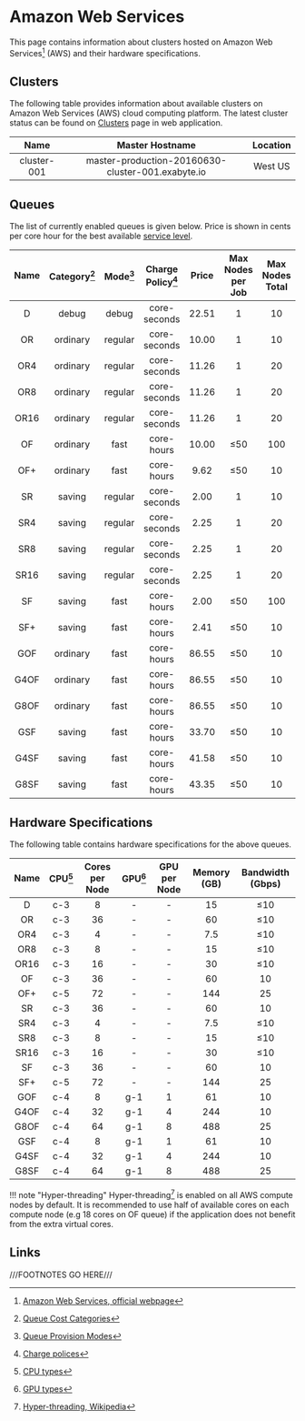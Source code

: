 # Amazon Web Services

This page contains information about clusters hosted on Amazon Web Services[^1] (AWS) and their hardware specifications.

## Clusters

The following table provides information about available clusters on Amazon Web Services (AWS) cloud computing platform. The latest cluster status can be found on <a href="https://platform.exabyte.io/clusters" target="_blank">Clusters</a> page in web application.

| Name        | Master Hostname                                   | Location |
| :---:       | :---:                                             | :---:    |
| cluster-001 | master-production-20160630-cluster-001.exabyte.io | West US  |

## Queues

The list of currently enabled queues is given below. Price is shown in cents per core hour for the best available [service level](../../pricing/service-levels.md).

| Name  | Category[^2] | Mode[^3] | Charge Policy[^4] | Price | Max Nodes per Job | Max Nodes Total |
| :---: | :---:        | :---:    | :---:             | :---:                   | :---:     | :---:     |
| D     | debug        | debug    | core-seconds      | 22.51                   | 1         | 10        |
| OR    | ordinary     | regular  | core-seconds      | 10.00                   | 1         | 10        |
| OR4   | ordinary     | regular  | core-seconds      | 11.26                   | 1         | 20        |
| OR8   | ordinary     | regular  | core-seconds      | 11.26                   | 1         | 20        |
| OR16  | ordinary     | regular  | core-seconds      | 11.26                   | 1         | 20        |
| OF    | ordinary     | fast     | core-hours        | 10.00                   | &le;50    | 100       |
| OF+   | ordinary     | fast     | core-hours        | 9.62                    | &le;50    | 10        |
| SR    | saving       | regular  | core-seconds      | 2.00                    | 1         | 10        |
| SR4   | saving       | regular  | core-seconds      | 2.25                    | 1         | 20        |
| SR8   | saving       | regular  | core-seconds      | 2.25                    | 1         | 20        |
| SR16  | saving       | regular  | core-seconds      | 2.25                    | 1         | 20        |
| SF    | saving       | fast     | core-hours        | 2.00                    | &le;50    | 100       |
| SF+   | saving       | fast     | core-hours        | 2.41                    | &le;50    | 10        |
| GOF   | ordinary     | fast     | core-hours        | 86.55                   | &le;50    | 10        |
| G4OF  | ordinary     | fast     | core-hours        | 86.55                   | &le;50    | 10        |
| G8OF  | ordinary     | fast     | core-hours        | 86.55                   | &le;50    | 10        |
| GSF   | saving       | fast     | core-hours        | 33.70                   | &le;50    | 10        |
| G4SF  | saving       | fast     | core-hours        | 41.58                   | &le;50    | 10        |
| G8SF  | saving       | fast     | core-hours        | 43.35                   | &le;50    | 10        |

## Hardware Specifications

The following table contains hardware specifications for the above queues. 

| Name  | CPU[^5]  | Cores per Node | GPU[^6] | GPU per Node | Memory (GB) | Bandwidth (Gbps) |
| :---: | :---:        | :---:      | :---:        | :---:    | :---:       | :---:            |
| D     | c-3          | 8          | -            | -        | 15          | &le;10           |
| OR    | c-3          | 36         | -            | -        | 60          | &le;10           |
| OR4   | c-3          | 4          | -            | -        | 7.5         | &le;10           |
| OR8   | c-3          | 8          | -            | -        | 15          | &le;10           |
| OR16  | c-3          | 16         | -            | -        | 30          | &le;10           |
| OF    | c-3          | 36         | -            | -        | 60          | 10               |
| OF+   | c-5          | 72         | -            | -        | 144         | 25               |
| SR    | c-3          | 36         | -            | -        | 60          | 10               |
| SR4   | c-3          | 4          | -            | -        | 7.5         | &le;10           |
| SR8   | c-3          | 8          | -            | -        | 15          | &le;10           |
| SR16  | c-3          | 16         | -            | -        | 30          | &le;10           |
| SF    | c-3          | 36         | -            | -        | 60          | 10               |
| SF+   | c-5          | 72         | -            | -        | 144         | 25               |
| GOF   | c-4          | 8          | g-1          | 1        | 61          | 10               |
| G4OF  | c-4          | 32         | g-1          | 4        | 244         | 10               |
| G8OF  | c-4          | 64         | g-1          | 8        | 488         | 25               |
| GSF   | c-4          | 8          | g-1          | 1        | 61          | 10               |
| G4SF  | c-4          | 32         | g-1          | 4        | 244         | 10               |
| G8SF  | c-4          | 64         | g-1          | 8        | 488         | 25               |


!!! note "Hyper-threading"
    Hyper-threading[^7] is enabled on all AWS compute nodes by default. It is recommended to use half of available cores on each compute node (e.g 18 cores on OF queue) if the application does not benefit from the extra virtual cores.

## Links

[^1]: [Amazon Web Services, official webpage](https://aws.amazon.com/)

[^2]: [Queue Cost Categories](../resource/category.md#cost-categories)

[^3]: [Queue Provision Modes](../resource/category.md#provision-modes)

[^4]: [Charge polices](../resource/queues.md#charge-policies)

[^5]: [CPU types](hardware.md#cpu-types)

[^6]: [GPU types](hardware.md#gpu-types)

[^7]: [Hyper-threading, Wikipedia](https://en.wikipedia.org/wiki/Hyper-threading)

///FOOTNOTES GO HERE///
